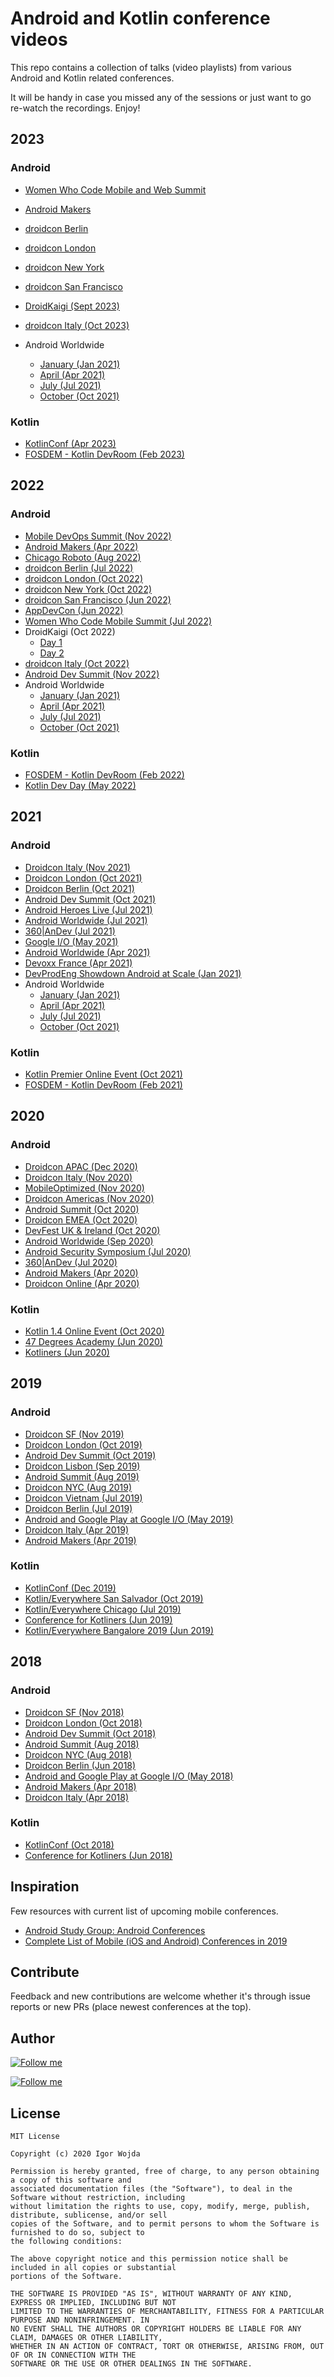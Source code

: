 # Android and Kotlin conference videos

This repo contains a collection of talks (video playlists) from various Android and Kotlin related conferences.

It will be handy in case you missed any of the sessions or just want to go re-watch the recordings. Enjoy!

## 2023

### Android

- [Women Who Code Mobile and Web Summit](https://www.youtube.com/playlist?list=PLVcEZG2JPVhcsPbafTBnDXe4hdJx5rmc_&pp=iAQB)

- [Android Makers](https://www.droidcon.com/content/?filter_category=video&filter_postyear=2023&filter_post_event_tag=androidmakers-by-droidcon)
- [droidcon Berlin](https://www.droidcon.com/content/?filter_category=video&filter_postyear=2023&filter_post_event_tag=droidcon-berlin)
- [droidcon London](https://www.droidcon.com/content/?filter_category=video&filter_postyear=2023&filter_post_event_tag=droidcon-london)
- [droidcon New York](https://www.droidcon.com/content/?filter_category=video&filter_postyear=2023&filter_post_event_tag=droidcon-new-york)
- [droidcon San Francisco](https://www.droidcon.com/content/?filter_category=video&filter_postyear=2023&filter_post_event_tag=droidcon_san_francisco)
- [DroidKaigi (Sept 2023)](https://www.youtube.com/playlist?list=PLaOdaBFokChwtpZX8UuxS0CeJ4GOHLnH3)
- [droidcon Italy (Oct 2023)](https://www.youtube.com/playlist?list=PL4ebO4PmeAi5CO3V4wExWNVGliSkZW42j)
- Android Worldwide
  - [January (Jan 2021)](https://www.youtube.com/playlist?list=PLjQD4n5Df70EaU9HRznSmV9CuT4bx1_VV)
  - [April (Apr 2021)](https://www.youtube.com/playlist?list=PLjQD4n5Df70FSxHcFwKX5LFtllv0Pr0sL)
  - [July (Jul 2021)](https://www.youtube.com/playlist?list=PLjQD4n5Df70GCaX0Uv-8hbWTfjZF47BxP)
  - [October (Oct 2021)](https://www.youtube.com/playlist?list=PLjQD4n5Df70EYWpCUo9TDLEjAddvBXdrx)

### Kotlin

- [KotlinConf (Apr 2023)](https://www.youtube.com/playlist?list=PLlFc5cFwUnmwcJ7ZXyMmS70A9QFyUu1HI)
- [FOSDEM - Kotlin DevRoom (Feb 2023)](https://archive.fosdem.org/2023/schedule/track/kotlin/)

## 2022

### Android

- [Mobile DevOps Summit (Nov 2022)](https://www.youtube.com/playlist?list=PLbKJc0NMPDrB29Ir8q8ABVOyJJZzkUwEN)
- [Android Makers (Apr 2022)](https://www.youtube.com/playlist?list=PLn7H9CUCuXAuLnmPD-wsljzYxHt3UD5zn)
- [Chicago Roboto (Aug 2022)](https://www.youtube.com/playlist?list=PLnD_TKDSaFyXk-p956k-4JWSrOIIqw69_)
- [droidcon Berlin (Jul 2022)](https://www.droidcon.com/content/?filter_category=video&filter_postyear=2023&filter_post_event_tag=droidcon-berlin)
- [droidcon London (Oct 2022)](https://www.droidcon.com/content/?filter_category=video&filter_postyear=2023&filter_post_event_tag=droidcon-london)
- [droidcon New York (Oct 2022)](https://www.droidcon.com/content/?filter_category=video&filter_postyear=2023&filter_post_event_tag=droidcon-new-york)
- [droidcon San Francisco (Jun 2022)](https://www.droidcon.com/content/?filter_category=video&filter_postyear=2023&filter_post_event_tag=droidcon_san_francisco)
- [AppDevCon (Jun 2022)](https://appdevcon.nl/videos/)
- [Women Who Code Mobile Summit (Jul 2022)](https://www.youtube.com/playlist?list=PLVcEZG2JPVhf_iA733UhMxPS0H8iCoouj)
- DroidKaigi (Oct 2022)
  - [Day 1](https://www.youtube.com/playlist?list=PLaOdaBFokChys9ZKUGTiI6176Mi3Nz6Ks)
  - [Day 2](https://www.youtube.com/playlist?list=PLaOdaBFokChyjXVKdwMfw6d3Of0Ea1L_C)
- [droidcon Italy (Oct 2022)](https://www.youtube.com/playlist?list=PL4ebO4PmeAi6nRLcUNXlAIpFy6cY8_FUT)
- [Android Dev Summit (Nov 2022)](https://www.youtube.com/playlist?list=PLWz5rJ2EKKc92MGTd1CgUtXZfhA74nUpb)
- Android Worldwide
  - [January (Jan 2021)](https://www.youtube.com/playlist?list=PLjQD4n5Df70FOVekAd0nYS2eeQLSQzoIz)
  - [April (Apr 2021)](https://www.youtube.com/playlist?list=PLjQD4n5Df70H_R71pIJG997WrlZw7_rF4)
  - [July (Jul 2021)](https://www.youtube.com/playlist?list=PLjQD4n5Df70FPKs5CaG_fT65eHut1J7ht)
  - [October (Oct 2021)](https://www.youtube.com/playlist?list=PLjQD4n5Df70Gn_e2IL1FeXW1z1au78Zit)

### Kotlin

- [FOSDEM - Kotlin DevRoom (Feb 2022)](https://archive.fosdem.org/2022/schedule/track/kotlin/)
- [Kotlin Dev Day (May 2022)](https://kotlindevday.com/recordings/)


## 2021

### Android

- [Droidcon Italy (Nov 2021)](https://www.youtube.com/playlist?list=PL4ebO4PmeAi4HcmcoQ5bmYVqLysT2Px7d)
- [Droidcon London (Oct 2021)](https://www.droidcon.com/content/?filter_postyear=2021&filter_post_event_tag=droidcon-london)
- [Droidcon Berlin (Oct 2021)](https://www.droidcon.com/content/?filter_postyear=2021&filter_post_event_tag=droidcon-berlin)
- [Android Dev Summit (Oct 2021)](https://www.youtube.com/playlist?list=PLWz5rJ2EKKc_KamvEnBDJrBptAfQni7Ig)
- [Android Heroes Live (Jul 2021)](https://www.youtube.com/playlist?list=PL4ebO4PmeAi5qVzDbcM5mfbCnMHYy1stH)
- [Android Worldwide (Jul 2021)](https://www.youtube.com/playlist?list=PLjQD4n5Df70Fg0R0-wFb5k_JyiP1jb9yD)
- [360|AnDev (Jul 2021)](https://360andev.com/session-recordings/)
- [Google I/O (May 2021)](https://www.youtube.com/playlist?list=PLOU2XLYxmsIJhsF3up2ueu2pRealr9raD)
- [Android Worldwide (Apr 2021)](https://www.youtube.com/playlist?list=PLjQD4n5Df70GUtfuASzNNad9KTHnVZ49n)
- [Devoxx France (Apr 2021)](https://www.youtube.com/watch?v=zCMra9RgCzw&list=PLTbQvx84FrATz-mQ5-C6U7vr8shnC_C3i)
- [DevProdEng Showdown Android at Scale (Jan 2021)](https://www.youtube.com/playlist?list=PLLQbIfXVLZqHiRLgGIsFI9D5CRhhjCSAi)
- Android Worldwide
  - [January (Jan 2021)](https://www.youtube.com/playlist?list=PLjQD4n5Df70Ft1bZIknFRyqI4RONtoF3O)
  - [April (Apr 2021)](https://www.youtube.com/playlist?list=PLjQD4n5Df70GUtfuASzNNad9KTHnVZ49n&pp=iAQB)
  - [July (Jul 2021)](https://www.youtube.com/playlist?list=PLjQD4n5Df70Fg0R0-wFb5k_JyiP1jb9yD&pp=iAQB)
  - [October (Oct 2021)](https://www.youtube.com/playlist?list=PLjQD4n5Df70GNpn2PDhjxggdbAAzBHkXL)

### Kotlin

- [Kotlin Premier Online Event (Oct 2021)](https://www.youtube.com/playlist?list=PLlFc5cFwUnmxS9GQ0HtzUG1a7WQ2cvF6U)
- [FOSDEM - Kotlin DevRoom (Feb 2021)](https://archive.fosdem.org/2021/schedule/track/kotlin/)

## 2020

### Android

- [Droidcon APAC (Dec 2020)](https://www.droidcon.com/videos?path=%20droidcon%20APAC)
- [Droidcon Italy (Nov 2020)](https://www.youtube.com/playlist?list=PL4ebO4PmeAi7MUNicINnxXjSo7l_gi--D)
- [MobileOptimized (Nov 2020)](https://www.youtube.com/playlist?list=PLpVeA1tdgfCAEG_WDyLKoHDxmsGocQaX6)
- [Droidcon Americas (Nov 2020)](https://www.droidcon.com/videos?path=droidcon%20Americas)
- [Android Summit (Oct 2020)](https://www.youtube.com/playlist?list=PLzJZrgVJE8BYZvsHFe2M3FjjTmjbcT6hH)
- [Droidcon EMEA (Oct 2020)](https://www.droidcon.com/videos?path=droidcon%20EMEA)
- [DevFest UK & Ireland (Oct 2020)](https://www.youtube.com/playlist?list=PLGCUisAoTVvFAZPVqSx54snMBTXw798Jr)
- [Android Worldwide (Sep 2020)](https://www.youtube.com/playlist?list=PLjQD4n5Df70HDqTHI_xT7U_SnbAeZyqVa)
- [Android Security Symposium (Jul 2020)](https://www.youtube.com/playlist?list=PL61IkVbNYniUTmprGxMnlUFxmFj79Wmpw)
- [360|AnDev (Jul 2020)](https://www.youtube.com/playlist?list=PLnD_TKDSaFyXWrnnEhfxeKABuq49Is-8o)
- [Android Makers (Apr 2020)](https://www.youtube.com/playlist?list=PLn7H9CUCuXAsILGb3mNo654e2G-d9K_I1)
- [Droidcon Online (Apr 2020)](https://www.droidcon.com/videos?path=droidcon%20Online)

### Kotlin

- [Kotlin 1.4 Online Event (Oct 2020)](https://www.youtube.com/playlist?list=PLQ176FUIyIUankIQrXKNfXaOxOPx04D8V)
- [47 Degrees Academy (Jun 2020)](https://www.youtube.com/playlist?list=PLTx-VKTe8yLyr2ExNXf6O81C07GJ6WgV1)
- [Kotliners (Jun 2020)](https://www.youtube.com/watch?v=5qcpq6jnrXI&list=PLnYRVL0Cw1FQRDYpKQ8kbcg2-K8I9k1RH)

## 2019

### Android

- [Droidcon SF (Nov 2019)](https://www.droidcon.com/videos?path=San%20Francisco/2019)
- [Droidcon London (Oct 2019)](https://www.droidcon.com/videos?path=London/2019)
- [Android Dev Summit (Oct 2019)](https://www.youtube.com/playlist?list=PLWz5rJ2EKKc_xXXubDti2eRnIKU0p7wHd)
- [Droidcon Lisbon (Sep 2019)](https://www.youtube.com/playlist?list=PLPXWhj_QEAWLsKUC0hBqqqi2w2Lp6jmkn)
- [Android Summit (Aug 2019)](https://www.youtube.com/playlist?list=PLzJZrgVJE8BZqXB8jXMJOkMJmA1VxxCp7)
- [Droidcon NYC (Aug 2019)](https://www.droidcon.com/videos?path=New%20York%20City/2019)
- [Droidcon Vietnam (Jul 2019)](https://www.youtube.com/playlist?list=PLHn58DBdDFkrhLCbtzashZYuMapIBWT2b)
- [Droidcon Berlin (Jul 2019)](https://www.droidcon.com/videos?path=Berlin/2019)
- [Android and Google Play at Google I/O (May 2019)](https://www.youtube.com/playlist?list=PLWz5rJ2EKKc9FfSQIRXEWyWpHD6TtwxMM)
- [Droidcon Italy (Apr 2019)](https://www.droidcon.com/videos?path=Turin/2019)
- [Android Makers (Apr 2019)](https://www.youtube.com/playlist?list=PLn7H9CUCuXAu5r4kT8RcK8B2GuBqMODX3)

### Kotlin
- [KotlinConf (Dec 2019)](https://www.youtube.com/playlist?list=PLQ176FUIyIUY6SKGl3Cj9yeYibBuRr3Hl)
- [Kotlin/Everywhere San Salvador (Oct 2019)](https://www.youtube.com/playlist?list=PLMVVX8KNuYriiM1W8HpyXfkTqnRNt3S-z)
- [Kotlin/Everywhere Chicago (Jul 2019)](https://www.youtube.com/playlist?list=PLb1tSwQ0ReIFFJbVpbNGIvmELaucyBTaL)
- [Conference for Kotliners (Jun 2019)](https://www.youtube.com/playlist?list=PLnYRVL0Cw1FSUJ-WdhV2Ija9kA9q0qP3e)
- [Kotlin/Everywhere Bangalore 2019 (Jun 2019)](https://www.youtube.com/playlist?list=PLQ176FUIyIUaGo4LInr-M4pDDBfXX70kd)

## 2018

### Android

- [Droidcon SF (Nov 2018)](https://www.youtube.com/playlist?list=PLYioXtkIMlS9CMDDq3TcmxXsC455x6_XL)
- [Droidcon London (Oct 2018)](https://skillsmatter.com/conferences/10301-droidcon-london-2018#skillscasts)
- [Android Dev Summit (Oct 2018)](https://www.youtube.com/playlist?list=PLWz5rJ2EKKc8WFYCR9esqGGY0vOZm2l6e)
- [Android Summit (Aug 2018)](https://www.youtube.com/playlist?list=PLzJZrgVJE8BbctT8_LBqUUHDzFTjKsEkU)
- [Droidcon NYC (Aug 2018)](https://www.youtube.com/playlist?list=PLdb5m83JnoaBqMWF-qqhZY_01SNEhG5Qs)
- [Droidcon Berlin (Jun 2018)](https://www.youtube.com/playlist?list=PL9Pfzam3fFdcu8mJ675LE7iR4gj8G60sp)
- [Android and Google Play at Google I/O (May 2018)](https://www.youtube.com/playlist?list=PLWz5rJ2EKKc9Gq6FEnSXClhYkWAStbwlC)
- [Android Makers (Apr 2018)](https://www.youtube.com/playlist?list=PLn7H9CUCuXAus0YgFW7QiIpnwHJd3Yinw)
- [Droidcon Italy (Apr 2018)](https://www.youtube.com/playlist?list=PL4ebO4PmeAi4-3fhc8rD-IRQcsiK-tXQP)

### Kotlin

- [KotlinConf (Oct 2018)](https://www.youtube.com/playlist?list=PLQ176FUIyIUbVvFMqDc2jhxS-t562uytr)
- [Conference for Kotliners (Jun 2018)](https://www.youtube.com/playlist?list=PLnYRVL0Cw1FT5LO1r3QWku_VyY1H1et7w)

## Inspiration

Few resources with current list of upcoming mobile conferences.

- [Android Study Group: Android Conferences](https://androidstudygroup.github.io/conferences/)
- [Complete List of Mobile (iOS and Android) Conferences in 2019](https://bugfender.com/conferences/)

## Contribute

Feedback and new contributions are welcome whether it's through issue reports or new PRs (place newest conferences at the top).

## Author

[![Follow me](https://github.com/igorwojda/android-showcase/raw/main/misc/image/avatar.png)](https://twitter.com/igorwojda)

[![Follow me](https://img.shields.io/twitter/follow/igorwojda?style=social)](https://twitter.com/igorwojda)

## License
```
MIT License

Copyright (c) 2020 Igor Wojda

Permission is hereby granted, free of charge, to any person obtaining a copy of this software and 
associated documentation files (the "Software"), to deal in the Software without restriction, including 
without limitation the rights to use, copy, modify, merge, publish, distribute, sublicense, and/or sell 
copies of the Software, and to permit persons to whom the Software is furnished to do so, subject to 
the following conditions:

The above copyright notice and this permission notice shall be included in all copies or substantial 
portions of the Software.

THE SOFTWARE IS PROVIDED "AS IS", WITHOUT WARRANTY OF ANY KIND, EXPRESS OR IMPLIED, INCLUDING BUT NOT 
LIMITED TO THE WARRANTIES OF MERCHANTABILITY, FITNESS FOR A PARTICULAR PURPOSE AND NONINFRINGEMENT. IN 
NO EVENT SHALL THE AUTHORS OR COPYRIGHT HOLDERS BE LIABLE FOR ANY CLAIM, DAMAGES OR OTHER LIABILITY, 
WHETHER IN AN ACTION OF CONTRACT, TORT OR OTHERWISE, ARISING FROM, OUT OF OR IN CONNECTION WITH THE 
SOFTWARE OR THE USE OR OTHER DEALINGS IN THE SOFTWARE.
```

